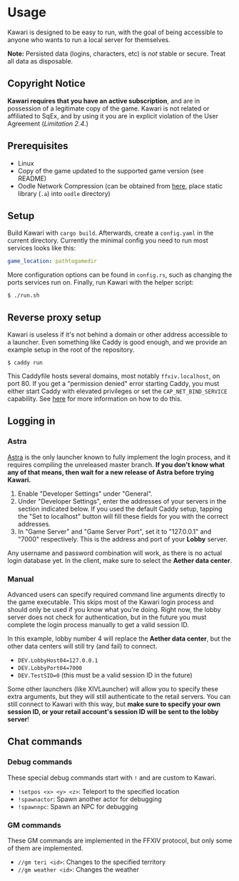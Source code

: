 # Usage

Kawari is designed to be easy to run, with the goal of being accessible to anyone who wants to run a local server for themselves.

**Note:** Persisted data (logins, characters, etc) is _not_ stable or secure. Treat all data as disposable.

## Copyright Notice

**Kawari requires that you have an active subscription**, and are in possession of a legitimate copy of the game. Kawari is not related or affiliated to SqEx, and by using it you are in explicit violation of the User Agreement (_Limitation 2.4_.)

## Prerequisites
* Linux
* Copy of the game updated to the supported game version (see README)
* Oodle Network Compression (can be obtained from [here](https://github.com/WorkingRobot/OodleUE), place static library (`.a`) into `oodle` directory)

## Setup

Build Kawari with `cargo build`. Afterwards, create a `config.yaml` in the current directory. Currently the minimal config you need to run most services looks like this:

```yaml
game_location: pathtogamedir
```

More configuration options can be found in `config.rs`, such as changing the ports services run on. Finally, run Kawari with the helper script:

```shell
$ ./run.sh
```

## Reverse proxy setup

Kawari is useless if it's not behind a domain or other address accessible to a launcher. Even something like Caddy is good enough, and we provide an example setup in the root of the repository.

```shell
$ caddy run
```

This Caddyfile hosts several domains, most notably `ffxiv.localhost`, on port 80. If you get a "permission denied" error starting Caddy, you must either start Caddy with elevated privileges or set the `CAP_NET_BIND_SERVICE` capability. See [here](https://caddyserver.com/docs/quick-starts/caddyfile) for more information on how to do this.

## Logging in

### Astra

[Astra](https://github.com/redstrate/Astra) is the only launcher known to fully implement the login process, and it requires compiling the unreleased master branch. **If you don't know what any of that means, then wait for a new release of Astra before trying Kawari.**

1. Enable "Developer Settings" under "General".
2. Under "Developer Settings", enter the addresses of your servers in the section indicated below. If you used the default Caddy setup, tapping the "Set to localhost" button will fill these fields for you with the correct addresses.
3. In "Game Server" and "Game Server Port", set it to "127.0.0.1" and "7000" respectively. This is the address and port of your **Lobby** server.

Any username and password combination will work, as there is no actual login database yet. In the client, make sure to select the **Aether data center**.

### Manual

Advanced users can specify required command line arguments directly to the game executable. This skips most of the Kawari login process and should only be used if you know what you're doing. Right now, the lobby server does not check for authentication, but in the future you must complete the login process manually to get a valid session ID.

In this example, lobby number 4 will replace the **Aether data center**, but the other data centers will still try (and fail) to connect.

* `DEV.LobbyHost04=127.0.0.1`
* `DEV.LobbyPort04=7000`
* `DEV.TestSID=0` (this must be a valid session ID in the future)

Some other launchers (like XIVLauncher) will allow you to specify these extra arguments, but they will still authenticate to the retail servers. You can still connect to Kawari with this way, but **make sure to specify your own session ID, or your retail account's session ID will be sent to the lobby server**!

## Chat commands

### Debug commands

These special debug commands start with `!` and are custom to Kawari.

* `!setpos <x> <y> <z>`: Teleport to the specified location
* `!spawnactor`: Spawn another actor for debugging
* `!spawnnpc`: Spawn an NPC for debugging

### GM commands

These GM commands are implemented in the FFXIV protocol, but only some of them are implemented.

* `//gm teri <id>`: Changes to the specified territory
* `//gm weather <id>`: Changes the weather
